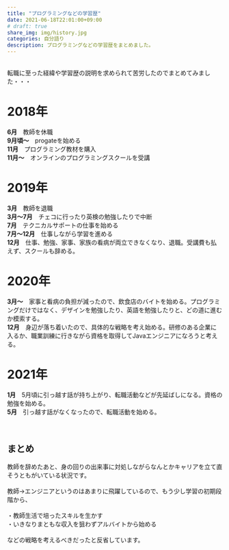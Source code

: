 ```yaml
---
title: "プログラミングなどの学習歴"
date: 2021-06-18T22:01:00+09:00
# draft: true
share_img: img/history.jpg
categories: 自分語り
description: プログラミングなどの学習歴をまとめました。
---
```


<br>
転職に至った経緯や学習歴の説明を求められて苦労したのでまとめてみました・・・

# 2018年
**6月**　教師を休職  
**9月頃〜**　progateを始める  
**11月**　プログラミング教材を購入  
**11月〜**　オンラインのプログラミングスクールを受講  

# 2019年
**3月**　教師を退職  
**3月〜7月**　チェコに行ったり英検の勉強したりで中断  
**7月**　テクニカルサポートの仕事を始める  
**7月〜12月**　仕事しながら学習を進める  
**12月**　仕事、勉強、家事、家族の看病が両立できなくなり、退職。受講費も払えず、スクールも辞める。  

# 2020年
**3月〜**　家事と看病の負担が減ったので、飲食店のバイトを始める。プログラミングだけではなく、デザインを勉強したり、英語を勉強したりと、どの道に進むか模索する。  
**12月**　身辺が落ち着いたので、具体的な戦略を考え始める。研修のある企業に入るか、職業訓練に行きながら資格を取得してJavaエンジニアになろうと考える。  

# 2021年
**1月**　5月頃に引っ越す話が持ち上がり、転職活動などが先延ばしになる。資格の勉強を始める。  
**5月**　引っ越す話がなくなったので、転職活動を始める。  

<br>

## まとめ
教師を辞めたあと、身の回りの出来事に対処しながらなんとかキャリアを立て直そうともがいている状況です。  
<br>
教師→エンジニアというのはあまりに飛躍しているので、もう少し学習の初期段階から、  
<br>
・教師生活で培ったスキルを生かす  
・いきなりまともな収入を狙わずアルバイトから始める  
<br>
などの戦略を考えるべきだったと反省しています。